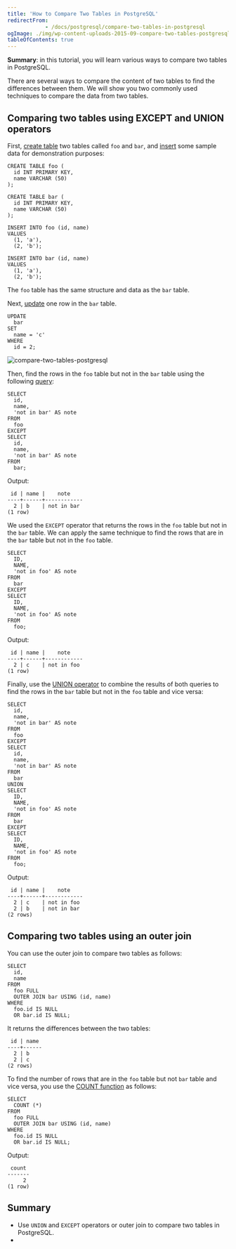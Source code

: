 ```yaml
---
title: 'How to Compare Two Tables in PostgreSQL'
redirectFrom: 
            - /docs/postgresql/compare-two-tables-in-postgresql
ogImage: ./img/wp-content-uploads-2015-09-compare-two-tables-postgresql.jpg
tableOfContents: true
---
```


**Summary**: in this tutorial, you will learn various ways to compare two tables in PostgreSQL.



There are several ways to compare the content of two tables to find the differences between them. We will show you two commonly used techniques to compare the data from two tables.



## Comparing two tables using EXCEPT and UNION operators



First, [create table](/docs/postgresql/postgresql-create-table/) two tables called `foo` and `bar`, and [insert](https://www.postgresqltutorial.com/postgresql-tutorial/postgresql-insert) some sample data for demonstration purposes:



```
CREATE TABLE foo (
  id INT PRIMARY KEY,
  name VARCHAR (50)
);

CREATE TABLE bar (
  id INT PRIMARY KEY,
  name VARCHAR (50)
);

INSERT INTO foo (id, name)
VALUES
  (1, 'a'),
  (2, 'b');

INSERT INTO bar (id, name)
VALUES
  (1, 'a'),
  (2, 'b');
```



The `foo` table has the same structure and data as the `bar` table.



Next, [update](/docs/postgresql/postgresql-update) one row in the `bar` table.



```
UPDATE
  bar
SET
  name = 'c'
WHERE
  id = 2;
```



![compare-two-tables-postgresql](./img/wp-content-uploads-2015-09-compare-two-tables-postgresql.jpg)



Then, find the rows in the `foo` table but not in the `bar` table using the following [query](/docs/postgresql/postgresql-select):



```
SELECT
  id,
  name,
  'not in bar' AS note
FROM
  foo
EXCEPT
SELECT
  id,
  name,
  'not in bar' AS note
FROM
  bar;
```



Output:



```
 id | name |    note
----+------+------------
  2 | b    | not in bar
(1 row)
```



We used the `EXCEPT` operator that returns the rows in the `foo` table but not in the `bar` table. We can apply the same technique to find the rows that are in the `bar` table but not in the `foo` table.



```
SELECT
  ID,
  NAME,
  'not in foo' AS note
FROM
  bar
EXCEPT
SELECT
  ID,
  NAME,
  'not in foo' AS note
FROM
  foo;
```



Output:



```
 id | name |    note
----+------+------------
  2 | c    | not in foo
(1 row)
```



Finally, use the [UNION operator](/docs/postgresql/postgresql-union) to combine the results of both queries to find the rows in the `bar` table but not in the `foo` table and vice versa:



```
SELECT
  id,
  name,
  'not in bar' AS note
FROM
  foo
EXCEPT
SELECT
  id,
  name,
  'not in bar' AS note
FROM
  bar
UNION
SELECT
  ID,
  NAME,
  'not in foo' AS note
FROM
  bar
EXCEPT
SELECT
  ID,
  NAME,
  'not in foo' AS note
FROM
  foo;
```



Output:



```
 id | name |    note
----+------+------------
  2 | c    | not in foo
  2 | b    | not in bar
(2 rows)
```



## Comparing two tables using an outer join



You can use the outer join to compare two tables as follows:



```
SELECT
  id,
  name
FROM
  foo FULL
  OUTER JOIN bar USING (id, name)
WHERE
  foo.id IS NULL
  OR bar.id IS NULL;
```



It returns the differences between the two tables:



```
 id | name
----+------
  2 | b
  2 | c
(2 rows)
```



To find the number of rows that are in the `foo` table but not `bar` table and vice versa, you use the [COUNT function](https://www.postgresqltutorial.com/postgresql-aggregate-functions/postgresql-count-function/) as follows:



```
SELECT
  COUNT (*)
FROM
  foo FULL
  OUTER JOIN bar USING (id, name)
WHERE
  foo.id IS NULL
  OR bar.id IS NULL;
```



Output:



```
 count
-------
     2
(1 row)
```



## Summary



- Use `UNION` and `EXCEPT` operators or outer join to compare two tables in PostgreSQL.
- 
